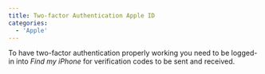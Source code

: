```yaml
---
title: Two-factor Authentication Apple ID
categories:
  - 'Apple'
---
```

To have two-factor authentication properly working you need to be logged-in into _Find my iPhone_ for verification codes to be sent and received.
